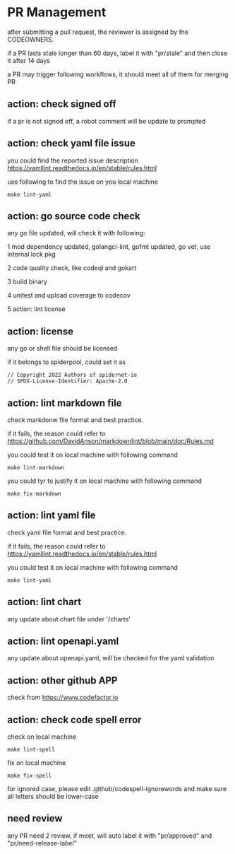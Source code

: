 # PR Management

after submitting a pull request, the reviewer is assigned by the CODEOWNERS.

if a PR lasts stale longer than 60 days, label it with "pr/stale" and then close it after 14 days

a PR may trigger following workflows, it should meet all of them for merging PR

## action: check signed off

if a pr is not signed off, a robot comment will be update to prompted

## action: check yaml file issue

you could find the reported issue description <https://yamllint.readthedocs.io/en/stable/rules.html>

use following to find the issue on you local machine

```
make lint-yaml
```

## action: go source code check

any go file updated, will check it with following:

1 mod dependency updated, golangci-lint, gofmt updated, go vet, use internal lock pkg

2 code quality check, like codeql and gokart

3 build binary

4 unitest and upload coverage to codecov

5 action: lint license

## action: license

any go or shell file should be licensed

if it belongs to spiderpool, could set it as

```
// Copyright 2022 Authors of spidernet-io
// SPDX-License-Identifier: Apache-2.0
```

## action: lint markdown file

check markdonw file format and best practice.

if it fails, the reason could refer to <https://github.com/DavidAnson/markdownlint/blob/main/doc/Rules.md>

you could test it on local machine with following command

```
make lint-markdown
```

you could tyr to justify it on local machine with following command

```
make fix-markdown
```

## action: lint yaml file

check yaml file format and best practice.

if it fails, the reason could refer to <https://yamllint.readthedocs.io/en/stable/rules.html>

you could test it on local machine with following command

```
make lint-yaml
```

## action: lint chart

any update about chart file under '/charts'

## action: lint openapi.yaml

any update about openapi.yaml, will be checked for the yaml validation

## action: other github APP

check from <https://www.codefactor.io>

## action: check code spell error

check on local machine
```
make lint-spell
```

fix on local machine
```
make fix-spell
```

for ignored case, please edit .github/codespell-ignorewords and make sure all letters should be lower-case

## need review

any PR need 2 review, if meet, will auto label it with "pr/approved" and "pr/need-release-label"
